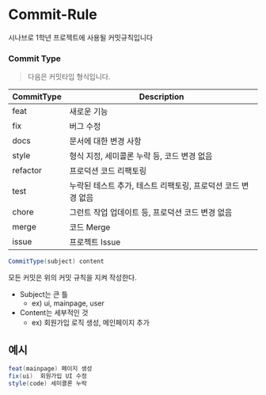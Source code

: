 # Commit-Rule
시나브로 1학년 프로젝트에 사용될 커밋규칙입니다

### Commit Type

 > 다음은 커밋타입 형식입니다.

|CommitType|Description|
|---------------|----------------------------------------------------------|
|feat           |                     새로운 기능                           |
|fix            |                      버그 수정                            |
|docs           |                 문서에 대한 변경 사항                      |
|style          |          형식 지정, 세미콜론 누락 등, 코드 변경 없음        |
|refactor       |                  프로덕션 코드 리팩토링                    |
|test           |  누락된 테스트 추가, 테스트 리팩토링, 프로덕션 코드 변경 없음|
|chore          |        그런트 작업 업데이트 등, 프로덕션 코드 변경 없음      |
|merge          |                          코드 Merge                        |
|issue          |                         프로젝트 Issue                     |



```java
CommitType(subject) content
```

모든 커밋은 위의 커밋 규칙을 지켜 작성한다.

- Subject는 큰 틀 
   - ex) ui, mainpage, user
- Content는 세부적인 것
   - ex) 회원가입 로직 생성, 메인페이지 추가

## 예시

```java
feat(mainpage) 페이지 생성
fix(ui)  회원가입 UI 수정
style(code) 세미콜론 누락
```
